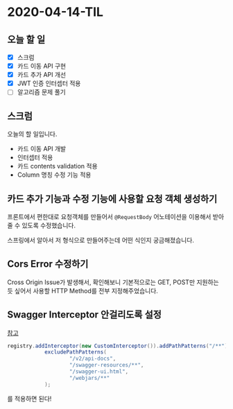 # 2020-04-14-TIL

## 오늘 할 일

- [x] 스크럼
- [x] 카드 이동 API 구현
- [x] 카드 추가 API 개선
- [x] JWT 인증 인터셉터 적용
- [ ] 알고리즘 문제 풀기

## 스크럼

오늘의 할 일입니다.

- 카드 이동 API 개발
- 인터셉터 적용
- 카드 contents validation 적용
- Column 명칭 수정 기능 적용

## 카드 추가 기능과 수정 기능에 사용할 요청 객체 생성하기

프론트에서 편한대로 요청객체를 만들어서 `@RequestBody` 어노테이션을 이용해서 받아줄 수 있도록 수정했습니다.

스프링에서 알아서 저 형식으로 만들어주는데 어떤 식인지 궁금해졌습니다.

## Cors Error 수정하기

Cross Origin Issue가 발생해서, 확인해보니 기본적으로는 GET, POST만 지원하는 듯 싶어서 사용할 HTTP Method를 전부 지정해주었습니다.

## Swagger Interceptor 안걸리도록 설정

[참고](https://stackoverflow.com/questions/59568767/excludepattern-is-not-working-for-swagger-url)

```java
registry.addInterceptor(new CustomInterceptor()).addPathPatterns("/**").
            excludePathPatterns(
                    "/v2/api-docs",
                    "/swagger-resources/**",
                    "/swagger-ui.html",
                    "/webjars/**"
            );
```

를 적용하면 된다!

